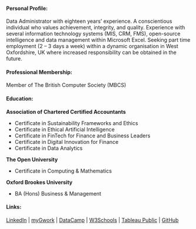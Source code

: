 #### Personal Profile:

Data Administrator with eighteen years’ experience.  A conscientious individual who values achievement, integrity, and quality.  Experience with several information technology systems (MIS, CRM, FMS), open-source intelligence and data management within Microsoft Excel.  Seeking part time employment (2 – 3 days a week) within a dynamic organisation in West Oxfordshire, UK where increased responsibility can be obtained in the future.

#### Professional Membership:

Member of The British Computer Society (MBCS)

#### Education:

**Association of Chartered Certified Accountants**
-	Certificate in Sustainability Frameworks and Ethics
-	Certificate in Ethical Artificial Intelligence
-	Certificate in FinTech for Finance and Business Leaders
-	Certificate in Digital Innovation for Finance
-	Certificate in Data Analytics

**The Open University**
-	Certificate in Computing & Mathematics

**Oxford Brookes University**
-	BA (Hons) Business & Management

#### Links:

[LinkedIn]( https://www.linkedin.com/in/emmahicks01)  |  [myGwork](https://www.mygwork.com/en/members/professionals/emma-hicks/detail
)  |  [DataCamp](https://www.datacamp.com/portfolio/emma-hicks)  |  [W3Schools](https://www.w3profile.com/emmahicks)  |  [Tableau Public](https://public.tableau.com/app/profile/emmahicks/vizzes)  |  [GitHub](https://github.com/emma-on-github)

